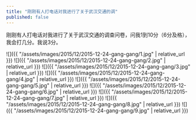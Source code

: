 ```yaml
---
title: "刚刚有人打电话对我进行了关于武汉交通的调"
published: false
---
```

刚刚有人打电话对我进行了关于武汉交通的调查问卷，问我1到10分（6分及格），我会打几分。我说3分。



![]({{ "/assets/images/2015/12/2015-12-24-gang-gang/1.jpg" | relative_url }})
![]({{ "/assets/images/2015/12/2015-12-24-gang-gang/2.jpg" | relative_url }})
![]({{ "/assets/images/2015/12/2015-12-24-gang-gang/3.jpg" | relative_url }})
![]({{ "/assets/images/2015/12/2015-12-24-gang-gang/4.jpg" | relative_url }})
![]({{ "/assets/images/2015/12/2015-12-24-gang-gang/5.jpg" | relative_url }})
![]({{ "/assets/images/2015/12/2015-12-24-gang-gang/6.jpg" | relative_url }})
![]({{ "/assets/images/2015/12/2015-12-24-gang-gang/7.jpg" | relative_url }})
![]({{ "/assets/images/2015/12/2015-12-24-gang-gang/8.jpg" | relative_url }})
![]({{ "/assets/images/2015/12/2015-12-24-gang-gang/9.jpg" | relative_url }})
